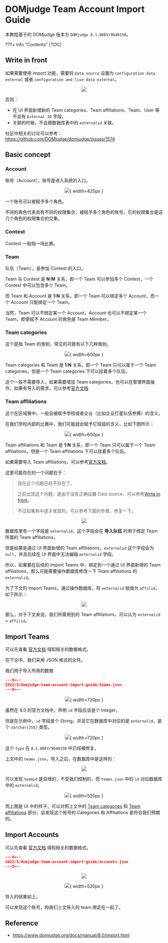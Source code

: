 # DOMjudge Team Account Import Guide

本教程基于的 DOMjudge 版本为 `DOMjudge 8.1.0DEV/9b40150`。

???+ info "Contents"
    [TOC]

## Write in front

如果需要使用 import 功能，需要将 `Data source` 设置为 `configuration data external` 或者 `configuration and live data external`。

<center>

![](images/iShot2022-05-11_15.17.47.png)

</center>

否则：

* 在 UI 界面新增新的 Team categories、Team affiliations、Team、User 等不会有 `External ID` 字段。
* 关联的时候，不会跟数据库表中的 `externalid` 关联。

社区中相关的讨论可以参考：https://github.com/DOMjudge/domjudge/issues/1574

## Basic concept

### Account

账号（Account），账号是进入系统的入口。

<center>

![](images/iShot2022-05-10_23.51.09.png){ width=420px }

</center>

一个账号可以被赋予多个角色。

不同的角色代表具有不同的权限集合，被赋予多个角色的账号，它的权限集合是这几个角色的权限集合的交集。

### Contest

Contest 一般指一场比赛。

### Team

队伍（Team），是参加 Contest 的入口。

Team 与 Contest 是 **N:M** 关系，即一个 Team 可以参加多个 Contest，一个 Contest 中可以包含多个 Team。

而 Team 和 Account 是 **1:N** 关系，即一个 Team 可以绑定多个 Account，而一个 Account 只能绑定一个 Team。

当然，Team 可以不绑定某一个 Account，Account 也可以不绑定某一个 Team，即使赋予 Account 的角色是 Team Member。

### Team categories

这个是指 Team 的类别，常见的可能有以下几种类别。

<center>

![](images/iShot2022-05-11_15.22.08.png){ width=600px }

</center>

Team categories 和 Team 是 **1:N** 关系，即一个 Team 只可以属于一个 Team categories，但是一个 Team categories 下可以挂着多个队伍。

这个一般不需要导入，如果需要增加 Team categories，也可以在管理界面操作，如果有导入的需求，可以参考[官方文档][importing-team-categories]

### Team affiliations

这个在区域赛中，一般会被赋予学校或者企业（比如企业打星队伍参赛）的含义。

在我们学校内部的比赛中，我们可能就会赋予它班级的含义，比如下图所示：

<center>

![](images/iShot2022-05-11_15.23.29.png){ width=600px }

</center>

Team affiliations 和 Team 是 **1:N** 关系，即一个 Team 只可以属于一个 Team affiliations，但是一个 Team affiliations 下可以挂着多个队伍。

如果需要导入 Team affiliations，可以参考[官方文档][importing-team-affiliations]。

这里可能存在的一个问题在于：

> 现在这个问题已经不存在了。
>
> 之前出现这个问题，是由于没有正确设置 Data source，可以参考[Write in front](#write-in-front)。
>
> 不过如果有中途才发现的，可以参考下面的步骤，修复一下。

<center>

![](images/iShot2022-05-11_10.19.07.png)

</center>

数据库里有一个字段是 `externalid`，这个字段会在 **导入队伍** 时用于绑定 Team 所属的 Team affiliations。

但是如果是通过 UI 界面新增的 Team affiliations，`externalid` 这个字段会为 `null`，并且后续在 UI 界面中无法编辑 `externalid` 字段。

所以，如果要在后续的 Import Teams 中，绑定到一个通过 UI 界面新增的 Team affiliations，那么可能需要操作数据库修改一下 Team affiliations 的 `externalid`。

为了下文的 Import Teams，通过操作数据库，将 `externalid` 赋值为 `affilid`，如下所示：

<center>

![](images/iShot2022-05-11_10.27.33.png)

</center>

那么，对于下文来说，我们所需用到的 Team affiliations，可以认为 `externalid` = `affilid`。

## Import Teams

可以先查看 [官方文档][importing-teams] 得知相关的数据格式。

在下文中，我们采用 JSON 格式的文件。

我们用于导入所用的数据

```json title="teams.json"
---8<--
2022/5/domjudge-team-account-import-guide/teams.json
---8<--
```

<center>

![](images/iShot2022-05-11_10.42.47.png){ width=720px }

</center>

虽然在 8.0 的官方文档中，声明 `id` 字段应该是个 Integer。

但是在示例中，`id` 字段是个 String，并且它在数据库中对应的是 `externalid`，是个 `varchar(255)` 类型。

<center>

![](images/iShot2022-05-11_10.58.18.png){ width=720px }

</center>

这个 `typo` 在 `8.1.0DEV/9b40150` 中已经被修复。

上文中的 `teams.json`，导入之后，在数据库中是这样的：

<center>

![](images/iShot2022-05-11_11.02.26.png)

</center>

可以发现 `teamid` 是自增的，不受我们控制的，而 `teams.json` 中的 `id` 对应数据库中的 `externalid`。

<center>

![](images/iShot2022-05-11_11.04.19.png){ width=520px }

</center>

而上图是 UI 中的样子，可以对照上文中的 [Team categories](#team-categories) 和 [Team affiliations](#team-affiliations) 部分，会发现这个账号的 Categories 和 Affiliations 是符合我们预期的。

## Import Accounts

可以先查看 [官方文档][importing-accounts] 得知相关的数据格式。

```json title="accounts.json"
---8<--
2022/5/domjudge-team-account-import-guide/accounts.json
---8<--
```

<center>

![](images/iShot2022-05-11_12.09.11.png)

![](images/iShot2022-05-11_12.10.19.png){ width=520px }

</center>

导入的结果如上。

可以发现这个账号，和我们上文导入的 team 绑定在一起了。

## Reference

* https://www.domjudge.org/docs/manual/8.0/import.html

[importing-team-categories]: https://www.domjudge.org/docs/manual/8.0/import.html#importing-team-categories
[importing-team-affiliations]: https://www.domjudge.org/docs/manual/8.0/import.html#importing-team-affiliations
[importing-teams]: https://www.domjudge.org/docs/manual/8.0/import.html#importing-teams
[importing-accounts]: https://www.domjudge.org/docs/manual/8.0/import.html#importing-accounts
